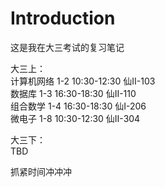 # Introduction

这是我在大三考试的复习笔记

大三上：  
计算机网络 1-2 10:30-12:30 仙Ⅱ-103   
数据库 1-3 16:30-18:30 仙Ⅱ-110   
组合数学 1-4 16:30-18:30 仙Ⅰ-206   
微电子 1-8 10:30-12:30 仙Ⅱ-304

大三下：  
TBD

抓紧时间冲冲冲


